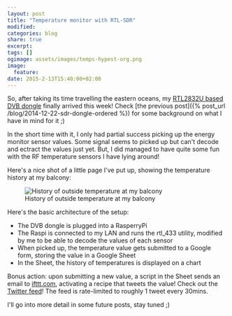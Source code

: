 ```yaml
---
layout: post
title: "Temperature monitor with RTL-SDR"
modified:
categories: blog
share: true
excerpt:
tags: []
ogimage: assets/images/temps-hypest-org.png
image:
  feature:
date: 2015-2-13T15:40:00+02:00
---
```


So, after taking its time travelling the eastern oceans, my [RTL2832U based DVB dongle][dvbdongle] finally arrived this week! Check [the previous post]({% post_url /blog/2014-12-22-sdr-dongle-ordered %}) for some background on what I have in mind for it ;)

In the short time with it, I only had partial success picking up the energy monitor sensor values. Some signal seems to picked up but can't decode and ectract the values just yet. But, I did managed to have quite some fun with the RF temperature sensors I have lying around!

Here's a nice shot of a little page I've put up, showing the temperature history at my balcony:
<figure>
  <img src="{{ site.url }}/assets/images/temps-hypest-org.png" alt="History of outside temperature at my balcony"/>
  <figcaption>History of outside temperature at my balcony</figcaption>
</figure>

Here's the basic architecture of the setup:

 * The DVB dongle is plugged into a RasperryPi
 * The Raspi is connected to my LAN and runs the rtl_433 utility, modified by me to be able to decode the values of each sensor
 * When picked up, the temperature value gets submitted to a Google form, storing the value in a Google Sheet
 * In the Sheet, the history of temperatures is displayed on a chart

Bonus action: upon submitting a new value, a script in the Sheet sends an email to [ifttt.com][ifttt], activating a recipe that tweets the value! Check out the [Twitter feed][twitterfeed]! The feed is rate-limited to roughly 1 tweet every 30mins.

I'll go into more detail in some future posts, stay tuned ;)

[dvbdongle]: http://www.ebay.com/itm/201140299234
[ifttt]: http://ifttt.com
[twitterfeed]: https://twitter.com/hypestTemp

